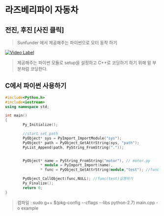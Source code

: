 # 라즈베리파이 자동차

## 전진, 후진 [사진 클릭]

> Sunfunder 에서 제공해주는 파이썬으로 모터 동작 하기


[![Video Label](http://img.youtube.com/vi/T31SUeWQ3b4/0.jpg)](https://youtu.be/T31SUeWQ3b4)

> 제공해주는 파이썬 모듈로 setup을 설정하고 C++로 코딩하기 하기 위해 밑 부분처럼 코딩한다.


## C에서 파이썬 사용하기

```c++
#include<Python.h>
#include<iostream>
using namespace std;

int main()
{
        Py_Initialize();

        //start set path
        PyObject* sys = PyImport_ImportModule("sys");
        PyObject* path = PyObject_GetAttrString(sys, "path");
        PyList_Append(path, PyString_FromString("."));


        PyObject* name = PyString_FromString("motor"), // motor.py
                * module = PyImport_Import(name),
                * func = PyObject_GetAttrString(module,"test"); //func 이름

        PyObject_CallObject(func,NULL); //func(test)실행하기
        Py_Finalize();
        return 0;
}
```

> 컴파일 : sudo g++ $(pkg-config --cflags --libs python-2.7) main.cpp -o example
